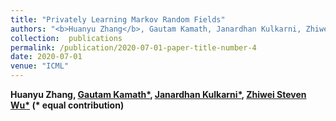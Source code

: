 ```yaml
---
title: "Privately Learning Markov Random Fields"
authors: "<b>Huanyu Zhang</b>, Gautam Kamath, Janardhan Kulkarni, Zhiwei Steven Wu, accepted by <b> ICML 2020</b>"
collection:  publications
permalink: /publication/2020-07-01-paper-title-number-4
date: 2020-07-01
venue: "ICML"
---
```


<b>Huanyu Zhang<b>, [Gautam Kamath*](http://www.gautamkamath.com/), [Janardhan Kulkarni*](https://users.cs.duke.edu/~kulkarni/), [Zhiwei Steven Wu*](https://zstevenwu.com/) (* equal contribution)
